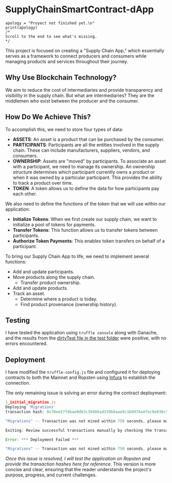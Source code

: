 # SupplyChainSmartContract-dApp

```
apology = "Proyect not finished yet.\n"
print(apology)
/*
Scroll to the end to see what's missing. 
*/

```
This project is focused on creating a "Supply Chain App," which essentially serves as a framework to connect producers and consumers while managing products and services throughout their journey.

## Why Use Blockchain Technology?

We aim to reduce the cost of intermediaries and provide transparency and visibility in the supply chain. But what are intermediaries? They are the middlemen who exist between the producer and the consumer.

## How Do We Achieve This?

To accomplish this, we need to store four types of data:

- **ASSETS**: An asset is a product that can be purchased by the consumer.
- **PARTICIPANTS**: Participants are all the entities involved in the supply chain. These can include manufacturers, suppliers, vendors, and consumers.
- **OWNERSHIP**: Assets are "moved" by participants. To associate an asset with a participant, we need to manage its ownership. An ownership structure determines which participant currently owns a product or when it was owned by a particular participant. This provides the ability to track a product over time.
- **TOKEN**: A token allows us to define the data for how participants pay each other.

We also need to define the functions of the token that we will use within our application:

- **Initialize Tokens**: When we first create our supply chain, we want to initialize a pool of tokens for payments.
- **Transfer Tokens**: This function allows us to transfer tokens between participants.
- **Authorize Token Payments**: This enables token transfers on behalf of a participant.

To bring our Supply Chain App to life, we need to implement several functions:

- Add and update participants.
- Move products along the supply chain.
  - Transfer product ownership.
- Add and update products.
- Track an asset.
  - Determine where a product is today.
  - Find product provenance (ownership history).

## Testing

I have tested the application using `truffle console` along with Ganache, and the results from the [dirtyTest file in the test folder](https://github.com/yumewebs/SupplyChainSmartContract-dApp/blob/main/test/dirtyTest.txt) were positive, with no errors encountered.

## Deployment

I have modified the `truffle-config.js` file and configured it for deploying contracts to both the Mainnet and Ropsten using [Infura](https://infura.io) to establish the connection.

The only remaining issue is solving an error during the contract deployment:
```1_initial_migration.js
1_initial_migration.js
Deploying 'Migrations'
transaction hash: 0x70ee57fdbae0d63c3b986ad339b8aae8c1b8974a4fec8e038c5858370b88753f *** Deployment Failed ***

"Migrations" -- Transaction was not mined within 750 seconds, please make sure your transaction was properly sent. Be aware that it might still be mined! -- Reason given: Custom error (could not decode)..

Exiting: Review successful transactions manually by checking the transaction hashes above on Etherscan.

Error: *** Deployment Failed ***

"Migrations" -- Transaction was not mined within 750 seconds, please make sure your transaction was properly sent. Be aware that it might still be mined! -- Reason given: Custom error (could not decode)..
```

*Once this issue is resolved, I will test the application on Ropsten and provide the transaction hashes here for reference.*
This version is more concise and clear, ensuring that the reader understands the project's purpose, progress, and current challenges.
